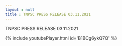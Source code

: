 ```yaml
---
layout : null
title : TNPSC PRESS RELEASE 03.11.2021
---
```


TNPSC PRESS RELEASE 03.11.2021



{% include youtubePlayer.html id='B1BCg6ykQ7Q' %}
